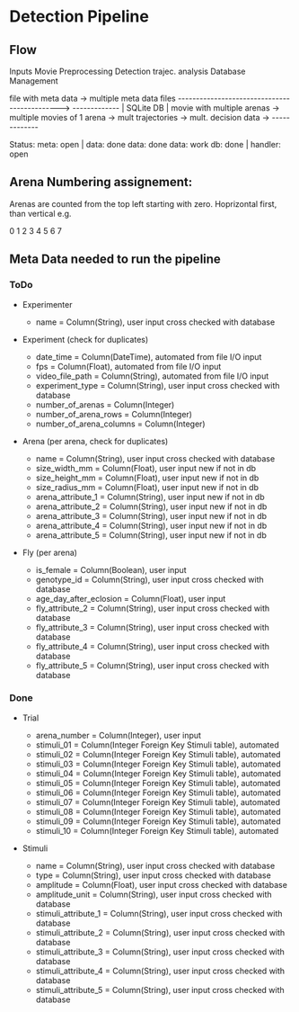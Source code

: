 # Detection Pipeline 

## Flow

Inputs                        Movie Preprocessing           Detection               trajec. analysis     Database Management

file with meta data        -> multiple meta data files   --------------------------------------------->    -------------
                                                                                                           | SQLite DB |
movie with multiple arenas -> multiple movies of 1 arena -> mult trajectories -> mult. decision data ->    -------------

Status:                     meta: open | data: done          data: done           data: work             db: done | handler: open

## Arena Numbering assignement:

Arenas are counted from the top left starting with zero. Hoprizontal first, than vertical 
e.g.

0 1 2 3
4 5 6 7

## Meta Data needed to run the pipeline


### ToDo
- Experimenter
    - name = Column(String), user input cross checked with database

- Experiment (check for duplicates)
    - date_time = Column(DateTime), automated from file I/O input
    - fps = Column(Float), automated from file I/O input
    - video_file_path = Column(String), automated from file I/O input
    - experiment_type = Column(String), user input cross checked with database
    - number_of_arenas = Column(Integer)
    - number_of_arena_rows = Column(Integer)
    - number_of_arena_columns = Column(Integer)

- Arena (per arena, check for duplicates)
    - name = Column(String), user input cross checked with database
    - size_width_mm = Column(Float), user input new if not in db
    - size_height_mm = Column(Float), user input new if not in db
    - size_radius_mm = Column(Float), user input new if not in db
    - arena_attribute_1 = Column(String), user input new if not in db
    - arena_attribute_2 = Column(String), user input new if not in db
    - arena_attribute_3 = Column(String), user input new if not in db
    - arena_attribute_4 = Column(String), user input new if not in db
    - arena_attribute_5 = Column(String), user input new if not in db

- Fly (per arena)     
    - is_female = Column(Boolean), user input
    - genotype_id = Column(String), user input cross checked with database
    - age_day_after_eclosion = Column(Float), user input
    - fly_attribute_2 = Column(String), user input cross checked with database
    - fly_attribute_3 = Column(String), user input cross checked with database
    - fly_attribute_4 = Column(String), user input cross checked with database
    - fly_attribute_5 = Column(String), user input cross checked with database


### Done


- Trial
    - arena_number = Column(Integer), user input
    - stimuli_01 = Column(Integer Foreign Key Stimuli table), automated
    - stimuli_02 = Column(Integer Foreign Key Stimuli table), automated
    - stimuli_03 = Column(Integer Foreign Key Stimuli table), automated
    - stimuli_04 = Column(Integer Foreign Key Stimuli table), automated
    - stimuli_05 = Column(Integer Foreign Key Stimuli table), automated
    - stimuli_06 = Column(Integer Foreign Key Stimuli table), automated
    - stimuli_07 = Column(Integer Foreign Key Stimuli table), automated
    - stimuli_08 = Column(Integer Foreign Key Stimuli table), automated
    - stimuli_09 = Column(Integer Foreign Key Stimuli table), automated
    - stimuli_10 = Column(Integer Foreign Key Stimuli table), automated

- Stimuli
    - name = Column(String), user input cross checked with database
    - type = Column(String), user input cross checked with database
    - amplitude = Column(Float), user input cross checked with database
    - amplitude_unit = Column(String), user input cross checked with database
    - stimuli_attribute_1 = Column(String), user input cross checked with database
    - stimuli_attribute_2 = Column(String), user input cross checked with database
    - stimuli_attribute_3 = Column(String), user input cross checked with database
    - stimuli_attribute_4 = Column(String), user input cross checked with database
    - stimuli_attribute_5 = Column(String), user input cross checked with database


